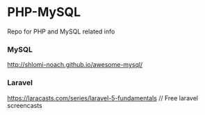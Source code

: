 # PHP-MySQL
Repo for PHP and MySQL related info

<h3>MySQL</h3>

http://shlomi-noach.github.io/awesome-mysql/

<h3>Laravel</h3>

https://laracasts.com/series/laravel-5-fundamentals  // Free laravel screencasts
